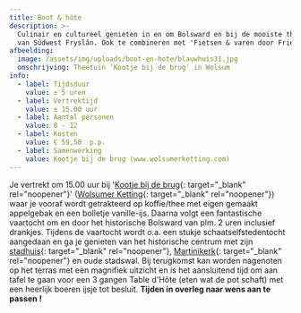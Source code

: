 ```yaml
---
title: Boot & hôte
description: >-
  Culinair en cultureel genieten in en om Bolsward en bij de mooiste theetuin
  van Súdwest Fryslân. Ook te combineren met 'Fietsen & varen door Friesland'.
afbeelding:
  image: /assets/img/uploads/boot-en-hote/blauwhuis31.jpg
  omschrijving: Theetuin 'Kootje bij de brug' in Wolsum
info:
  - label: Tijdsduur
    value: ± 5 uren
  - label: Vertrektijd
    value: ± 15.00 uur
  - label: Aantal personen
    value: 8 - 12
  - label: Kosten
    value: € 59,50  p.p.
  - label: Samenwerking
    value: Kootje bij de brug (www.wolsumerketting.com)
---
```


Je vertrekt om 15.00 uur bij '[Kootje bij de brug](http://www.wolsumerketting.com){: target="\_blank" rel="noopener"}' ([Wolsumer Ketting](https://www.google.nl/maps/place/Wolsumerketting/@53.0399696,5.5413507,15z/data=!3m1!4b1!4m5!3m4!1s0x47c8eeda1b6345d3:0x2d562f325e8c3a58!8m2!3d53.0399704!4d5.5501055){: target="\_blank" rel="noopener"}) waar je vooraf wordt getrakteerd op koffie/thee met eigen gemaakt appelgebak en een bolletje vanille-ijs. Daarna volgt een fantastische vaartocht om en door het historische Bolsward van plm. 2 uren inclusief drankjes. Tijdens de vaartocht wordt o.a. een stukje schaatselfstedentocht aangedaan en ga je genieten van het historische centrum met zijn [stadhuis](https://nl.wikipedia.org/wiki/Stadhuis_van_Bolsward){: target="\_blank" rel="noopener"},&nbsp;[Martinikerk](www.martinikerkbolsward.nl){: target="\_blank" rel="noopener"} en oude stadswal. Bij terugkomst kan worden nagenoten op het terras met een magnifiek uitzicht en is het aansluitend tijd om aan tafel te gaan voor een 3 gangen Table d'H&ocirc;te (eten wat de pot schaft) met een heerlijk boeren ijsje tot besluit. **Tijden in overleg naar wens aan te passen \!**
